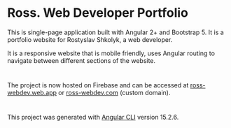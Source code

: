 # Ross. Web Developer Portfolio

This is single-page application built with Angular 2+ and Bootstrap 5. It is a portfolio website for Rostyslav Shkolyk, a web developer.

It is a responsive website that is mobile friendly, uses Angular routing to navigate between different sections of the website.
#
The project is now hosted on Firebase and can be accessed at [ross-webdev.web.app](https://ross-webdev.web.app/) or [ross-webdev.com](https://ross-webdev.com/) (custom domain).
#
This project was generated with [Angular CLI](https://github.com/angular/angular-cli) version 15.2.6.